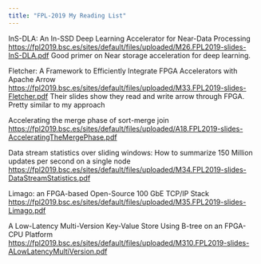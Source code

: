 ```yaml
---
title: "FPL-2019 My Reading List"
---
```

InS-DLA: An In-SSD Deep Learning Accelerator for Near-Data Processing    
https://fpl2019.bsc.es/sites/default/files/uploaded/M26.FPL2019-slides-InS-DLA.pdf 
Good primer on Near storage acceleration for deep learning.       

Fletcher: A Framework to Efficiently Integrate FPGA Accelerators with Apache Arrow
https://fpl2019.bsc.es/sites/default/files/uploaded/M33.FPL2019-slides-Fletcher.pdf
Their slides show they read and write arrow through FPGA. Pretty similar to my approach   
 
Accelerating the merge phase of sort-merge join
https://fpl2019.bsc.es/sites/default/files/uploaded/A18.FPL2019-slides-AcceleratingTheMergePhase.pdf
 
Data stream statistics over sliding windows: How to summarize 150 Million updates per second on a single node
https://fpl2019.bsc.es/sites/default/files/uploaded/M34.FPL2019-slides-DataStreamStatistics.pdf
 
Limago: an FPGA-based Open-Source 100 GbE TCP/IP Stack   
https://fpl2019.bsc.es/sites/default/files/uploaded/M35.FPL2019-slides-Limago.pdf   
 
A Low-Latency Multi-Version Key-Value Store Using B-tree on an FPGA-CPU Platform    
https://fpl2019.bsc.es/sites/default/files/uploaded/M310.FPL2019-slides-ALowLatencyMultiVersion.pdf     
